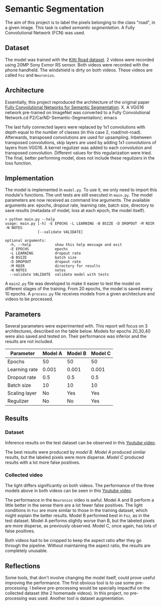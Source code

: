 # Semantic Segmentation
The aim of this project is to label the pixels belonging to the class "road", in a given image.
This task is called _semantic segmentation_.
A Fully Convolutional Network (FCN) was used.


## Dataset
The model was trained with the [Kitti Road dataset](http://www.cvlibs.net/datasets/kitti/eval_road.php).
2 videos were recorded using 20MP Sony Exmor RS sensor.
Both videos were recorded with the phone handheld.
The windshield is dirty on both videos.
These videos are called `Foz` and `Neuronios`.


## Architecture
Essentially, this project reproduced the architecture of the original paper [Fully Convolutional Networks for Semantic Segmentation](https://people.eecs.berkeley.edu/~jonlong/long_shelhamer_fcn.pdf).
X.
A VGG16 network pre-trained on ImageNet was converted to a Fully Convolutional Network.cd P2/CarND-Semantic-Segmentation/; emacs

The last fully connected layers were replaced by 1x1 convolutions with depth equal to the number of classes (in this case 2, road/not-road).
Afterwards, transposed convolutions are used for upsampling.
Inbetween transposed convolutions, skip layers are used by adding 1x1 convolutions of layers from VGG16.
A kernel regulizer was added to each convolution and transposed convolution.
Different values for this regularization were tried.
The final, better performing model, does not include these regulizers in the loss function.

## Implementation
The model is implemented in `model.py`.
To use it, we only need to import this module's functions.
The unit tests are still executed in `main.py`.
The model parameters are now received as command line arguments.
The available arguments are: epochs, dropout rate, learning rate, batch size, directory to save results (metadata of model, loss at each epoch, the model itself).

```
> python main.py --help
usage: main.py [-h] -E EPOCHS -L LEARNING -B BSIZE -D DROPOUT -M RDIR -N NOTES
               [--validate VALIDATE]

optional arguments:
  -h, --help           show this help message and exit
  -E EPOCHS            epochs
  -L LEARNING          dropout rate
  -B BSIZE             batch size
  -D DROPOUT           dropout rate
  -M RDIR              directory for results
  -N NOTES             notes
  --validate VALIDATE  validate model with tests
```


A `main2.py` file was developed to make it easier to test the model on different stages of the training.
From 20 epochs, the model is saved every 10 epochs.
A `process.py` file receives models from a given architecture and videos to be processed.


## Parameters
<!---
Model A = 05_04_2019__10_25
Model B = 03_04_2019__15_14
Model C = 04_04_2019__15_14
--->

Several parameters were experimented with.
This report will focus on 3 architectures, described on the table below.
Models for epochs 20,30,40 were also saved and tested on.
Their performance was inferior and the results are not included.


| Parameter     | Model A | Model B | Model C |
| ---------     | -----   | ------- | ------- |
| Epochs        | 50      | 50      | 50      |
| Learning rate | 0.001   | 0.001   | 0.001   |
| Dropout rate  | 0.5     | 0.5     | 0.5     |
| Batch size    | 10      | 10      | 10      |
| Scaling layer | No      | Yes     | Yes     |
| Regulizer     | No      | No      | Yes     |


## Results

### Dataset
<!---
![Model A loss](report/05_loss.png?raw=true "Title")
![Model B loss](report/03_loss.png?raw=true "Title")
![Model C loss](report/04_loss.png?raw=true "Title")
--->

Inference results on the test dataset can be observed in this [Youtube video](https://youtu.be/7sT-jydE_E8).

The best results were produced by *model B*.
*Model A* produced similar results, but the labeled pixels were more disperse.
*Model C* produced results with a lot more false positives.

### Collected video

The light differs significantly on both videos.
The performance of the three models above in both videos can be seen in this [Youtube video](https://youtu.be/0TAYRCinuVs).

The performance in the `Neuronios` video is awful.
Model A and B perform a little better in the sense there are a lot fewer false positives.
The light conditions in `Foz` are more similar to those in the training dataset, which might explain the better results.
Model B performed best in `Foz`, as in the test dataset.
Model A performs slightly worse than B, but the labeled pixels are more disperse, as previously observed.
Model C, once again, has lots of false positives.

Both videos had to be cropped to keep the aspect ratio after they go through the pipeline.
Without maintaining the aspect ratio, the results are completely unusable.

## Reflections
Some tools, that don't involve changing the model itself, could prove useful improving the performance.
The first obvious tool is to use some pre-processing.
I believe pre-processing would be specially impactful on the collected dataset (the 2 homemade videos).
In this project, no pre-processing was used.
Another tool is dataset augmentation.



